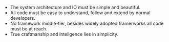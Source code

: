 - The system architecture and IO must be simple and beautiful.
- All code must be easy to understand, follow and extend by normal developers.
- No framework middle-tier, besides widely adopted framerworks all code must be at reach.
- True craftmanship and inteligence lies in simplicity.
